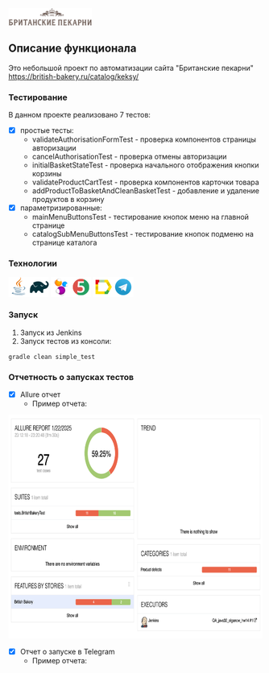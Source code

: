 <img src="/readme_resourses/british-bakery_logo.svg" width="166" height="35" alt="Логотип Британские пекарни">

## Описание функционала

Это небольшой проект по автоматизации сайта "Британские пекарни"
https://british-bakery.ru/catalog/keksy/

### Тестирование

В данном проекте реализовано 7 тестов:
- [x] простые тесты:
  - validateAuthorisationFormTest - проверка компонентов страницы авторизации
  - cancelAuthorisationTest - проверка отмены авторизации
  - initialBasketStateTest - проверка начального отображения кнопки корзины
  - validateProductCartTest - проверка компонентов  карточки товара
  - addProductToBasketAndCleanBasketTest - добавление и удаление продуктов в корзину
- [x] параметризированные:
  - mainMenuButtonsTest - тестирование кнопок меню на главной странице
  - catalogSubMenuButtonsTest - тестирование кнопок подменю на странице каталога

### Технологии

![This is an image](/readme_resourses/java_logo.png)![This is an image](/readme_resourses/gradle_logo.png)
![This is an image](/readme_resourses/selenide_logo.png)![This is an image](/readme_resourses/junit_logo.png)
![This is an image](/readme_resourses/allure_logo.png)![This is an image](/readme_resourses/tg_logo.png)

### Запуск

1. Запуск из Jenkins
2. Запуск тестов из консоли:
```
gradle clean simple_test
```

### Отчетность о запусках тестов

- [x] Allure отчет
  - Пример отчета:
<img src="/readme_resourses/allure_report.png" width="960" height="445">

- [x] Отчет о запуске в Telegram
  - Пример отчета:




